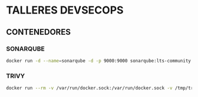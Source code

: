 # TALLERES DEVSECOPS

## CONTENEDORES

### SONARQUBE

```bash
docker run -d --name=sonarqube -d -p 9000:9000 sonarqube:lts-community
```

### TRIVY

```bash
docker run --rm -v /var/run/docker.sock:/var/run/docker.sock -v /tmp/trivycache:/root/.cache/ aquasec/trivy image alpine:3.19.1
```
